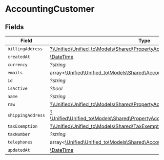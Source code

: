 # AccountingCustomer


## Fields

| Field                                                                                                                                            | Type                                                                                                                                             | Required                                                                                                                                         | Description                                                                                                                                      |
| ------------------------------------------------------------------------------------------------------------------------------------------------ | ------------------------------------------------------------------------------------------------------------------------------------------------ | ------------------------------------------------------------------------------------------------------------------------------------------------ | ------------------------------------------------------------------------------------------------------------------------------------------------ |
| `billingAddress`                                                                                                                                 | [?\Unified\Unified_to\Models\Shared\PropertyAccountingCustomerBillingAddress](../../Models/Shared/PropertyAccountingCustomerBillingAddress.md)   | :heavy_minus_sign:                                                                                                                               | N/A                                                                                                                                              |
| `createdAt`                                                                                                                                      | [\DateTime](https://www.php.net/manual/en/class.datetime.php)                                                                                    | :heavy_minus_sign:                                                                                                                               | N/A                                                                                                                                              |
| `currency`                                                                                                                                       | *?string*                                                                                                                                        | :heavy_minus_sign:                                                                                                                               | N/A                                                                                                                                              |
| `emails`                                                                                                                                         | array<[\Unified\Unified_to\Models\Shared\AccountingEmail](../../Models/Shared/AccountingEmail.md)>                                               | :heavy_minus_sign:                                                                                                                               | N/A                                                                                                                                              |
| `id`                                                                                                                                             | *?string*                                                                                                                                        | :heavy_minus_sign:                                                                                                                               | N/A                                                                                                                                              |
| `isActive`                                                                                                                                       | *?bool*                                                                                                                                          | :heavy_minus_sign:                                                                                                                               | N/A                                                                                                                                              |
| `name`                                                                                                                                           | *?string*                                                                                                                                        | :heavy_minus_sign:                                                                                                                               | N/A                                                                                                                                              |
| `raw`                                                                                                                                            | [?\Unified\Unified_to\Models\Shared\PropertyAccountingCustomerRaw](../../Models/Shared/PropertyAccountingCustomerRaw.md)                         | :heavy_minus_sign:                                                                                                                               | N/A                                                                                                                                              |
| `shippingAddress`                                                                                                                                | [?\Unified\Unified_to\Models\Shared\PropertyAccountingCustomerShippingAddress](../../Models/Shared/PropertyAccountingCustomerShippingAddress.md) | :heavy_minus_sign:                                                                                                                               | N/A                                                                                                                                              |
| `taxExemption`                                                                                                                                   | [?\Unified\Unified_to\Models\Shared\TaxExemption](../../Models/Shared/TaxExemption.md)                                                           | :heavy_minus_sign:                                                                                                                               | N/A                                                                                                                                              |
| `taxNumber`                                                                                                                                      | *?string*                                                                                                                                        | :heavy_minus_sign:                                                                                                                               | N/A                                                                                                                                              |
| `telephones`                                                                                                                                     | array<[\Unified\Unified_to\Models\Shared\AccountingTelephone](../../Models/Shared/AccountingTelephone.md)>                                       | :heavy_minus_sign:                                                                                                                               | N/A                                                                                                                                              |
| `updatedAt`                                                                                                                                      | [\DateTime](https://www.php.net/manual/en/class.datetime.php)                                                                                    | :heavy_minus_sign:                                                                                                                               | N/A                                                                                                                                              |